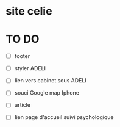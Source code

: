 site celie
=====

# TO DO

- [ ] footer
- [ ] styler ADELI
- [ ] lien vers cabinet sous ADELI
- [ ] souci Google map Iphone
- [ ] article
- [ ] lien page d'accueil suivi psychologique

